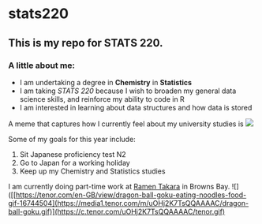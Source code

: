 # stats220

## This is my repo for STATS 220. 

### A little about me:

* I am undertaking a degree in **Chemistry** in **Statistics**
* I am taking *STATS 220* because I wish to broaden my general data science skills, and reinforce my ability to code in R
* I am interested in learning about data structures and how data is stored

A meme that captures how I currently feel about my university studies is 
![](https://c.tenor.com/8druEACXtX8AAAAd/tenor.gif)

Some of my goals for this year include:
1. Sit Japanese proficiency test N2
2. Go to Japan for a working holiday
3. Keep up my Chemistry and Statistics studies

I am currently doing part-time work at [Ramen Takara](https://www.ramentakara.co.nz/) in Browns Bay. 
![]([[https://tenor.com/en-GB/view/dragon-ball-goku-eating-noodles-food-gif-16744504](https://media1.tenor.com/m/uOHj2K7TsQQAAAAC/dragon-ball-goku.gif)](https://c.tenor.com/uOHj2K7TsQQAAAAC/tenor.gif)
